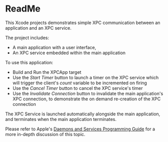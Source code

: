 #  ReadMe

This Xcode projects demonstrates simple XPC communication between an application and an XPC service.

The project includes:
* A main application with a user interface, 
* An XPC service embedded within the main application

To use this application:
* Build and Run the XPCApp target
* Use the *Start Timer* button to launch a timer on the XPC service which will trigger the client's *count* variable to be incremented on firing
* Use the *Cancel Timer* button to cancel the XPC service's timer 
* Use the *Invalidate Connection* button to invalidate the main application's XPC connection, to demonstrate the on demand re-creation of the XPC connection

The XPC Service is launched automatically alongside the main application, and terminates when the main application terminates.

Please refer to Apple's [Daemons and Services Programming Guide](https://developer.apple.com/library/archive/documentation/MacOSX/Conceptual/BPSystemStartup/Chapters/CreatingXPCServices.html#//apple_ref/doc/uid/10000172i-SW6-SW1)  for a more in-depth discussion of this topic.
